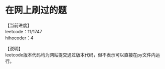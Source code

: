 # 在网上刷过的题

【当前进度】  
leetcode：11/1747  
hihocoder：4  

【说明】  
leetcode版本代码均为网站提交通过版本代码，但不表示可以直接在py文件内运行。  

